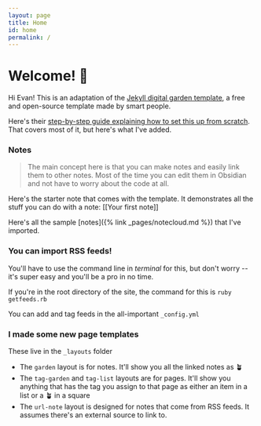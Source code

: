 ```yaml
---
layout: page
title: Home
id: home
permalink: /
---
```


# Welcome! 🌱

Hi Evan! This is an adaptation of the [Jekyll digital garden template](https://github.com/maximevaillancourt/digital-garden-jekyll-template), a free and open-source template made by smart people.

Here's their [step-by-step guide explaining how to set this up from scratch](https://maximevaillancourt.com/blog/setting-up-your-own-digital-garden-with-jekyll). That covers most of it, but here's what I've added.

### Notes

> The main concept here is that you can make notes and easily link them to other notes. Most of the time you can edit them in Obsidian and not have to worry about the code at all.

Here's the starter note that comes with the template. It demonstrates all the stuff you can do with a note: [[Your first note]]


Here's all the sample [notes]({% link _pages/notecloud.md %}) that I've imported.

### You can import RSS feeds!

You'll have to use the command line in *terminal* for this, but don't worry -- it's super easy and you'll be a pro in no time.

If you're in the root directory of the site, the command for this is `ruby getfeeds.rb`

You can add and tag feeds in the all-important `_config.yml`

### I made some new page templates

These live in the `_layouts` folder

* The `garden` layout is for notes. It'll show you all the linked notes as 🪴
* The `tag-garden` and `tag-list` layouts are for pages. It'll show you anything that has the tag you assign to that page as either an item in a list or a 🪴 in a square
* The `url-note` layout is designed for notes that come from RSS feeds. It assumes there's an external source to link to.
